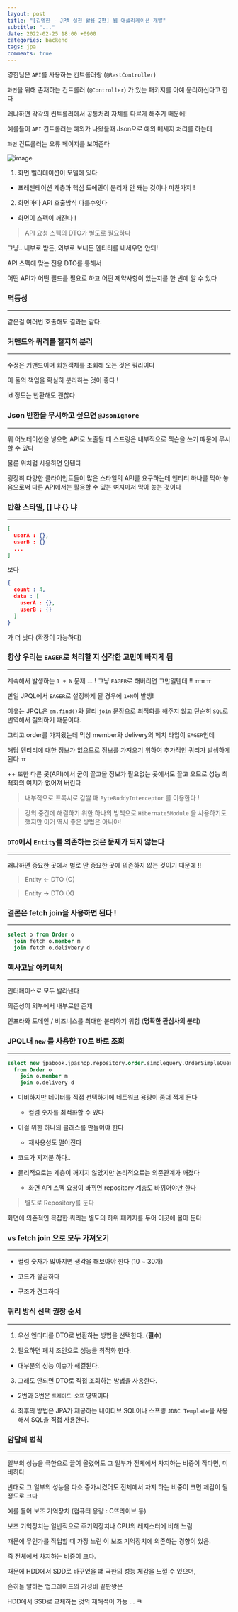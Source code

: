 ```yaml
---
layout: post
title: "[김영한 - JPA 실전 활용 2편] 웹 애플리케이션 개발"
subtitle: "..."
date: 2022-02-25 18:00 +0900
categories: backend
tags: jpa
comments: true
---
```


영한님은 `API`를 사용하는 컨트롤러랑 (`@RestController`)

`화면`을 위해 존재하는 컨트롤러 (`@Controller`) 가 있는 패키지를 아예 분리하신다고 한다

왜냐하면 각각의 컨트롤러에서 공통처리 자체를 다르게 해주기 때문에!

예를들어 `API` 컨트롤러는 예외가 나왔을때 Json으로 예외 메세지 처리를 하는데

`화면` 컨트롤러는 오류 페이지를 보여준다

![image](https://user-images.githubusercontent.com/66164361/155687599-382b5a3a-9bf2-4d68-9da3-6cb5368f1d92.png)

1. 화면 벨리데이션이 모델에 있다

- 프레젠테이션 계층과 핵심 도에민이 분리가 안 돼는 것이나 마찬가지 !

2. 화면마다 API 호출방식 다를수잇다

- 화면이 스펙이 깨진다 !

> API 요청 스펙의 DTO가 별도로 필요하다

그냥.. 내부로 받든, 외부로 보내든 엔티티를 내세우면 안돼!

API 스펙에 맞는 전용 DTO를 통해서

어떤 API가 어떤 필드를 필요로 하고 어떤 제약사항이 있는지를 한 번에 알 수 있다

### 멱등성

---

같은걸 여러번 호출해도 결과는 같다.

### 커맨드와 쿼리를 철저히 분리

---

수정은 커맨드이며 회원객체를 조회해 오는 것은 쿼리이다

이 둘의 책임을 확실히 분리하는 것이 좋다 !

id 정도는 반환해도 괜찮다

### Json 반환을 무시하고 싶으면 `@JsonIgnore`

---

위 어노테이션을 넣으면 API로 노출될 떄 스프링은 내부적으로 잭슨을 쓰기 떄문에 무시할 수 있다

물론 위처럼 사용하면 안됀다

굉장히 다양한 클라이언트들이 많은 스타일의 API를 요구하는데 엔티티 하나를 막아 놓음으로써 다른 API에서는 활용할 수 있는 여지마저 막아 놓는 것이다

### 반환 스타일, [] 냐 {} 냐

---

```json
[
  userA : {},
  userB : {}
  ...
]
```

보다

```json
{
  count : 4,
  data : [
    userA : {},
    userB : {}
  ]
}
```

가 더 낫다 (확장이 가능하다)

### 항상 우리는 `EAGER`로 처리할 지 심각한 고민에 빠지게 됨

---

계속해서 발생하는 `1 + N` 문제 ... ! 그냥 `EAGER`로 해버리면 그만일텐데 !! ㅠㅠㅠ

만일 JPQL에서 `EAGER`로 설정하게 될 경우에 `1+N`이 발생!

이유는 JPQL은 `em.find()`와 달리 `join` 문장으로 최적화를 해주지 않고 단순히 `SQL`로 번역해서 질의하기 때문이다.

그리고 order를 가져왔는데 막상 member와 delivery의 페치 타입이 `EAGER`인데

해당 엔티티에 대한 정보가 없으므로 정보를 가져오기 위하여 추가적인 쿼리가 발생하게 된다 ㅠ

++ 또한 다른 곳(API)에서 굳이 끌고올 정보가 필요없는 곳에서도 끌고 오므로 성능 최적화의 여지가 없어져 버린다

> 내부적으로 프록시로 감쌀 때 `ByteBuddyInterceptor` 를 이용한다 !

> 강의 중간에 해결하기 위한 하나의 방책으로 `Hibernate5Module` 을 사용하기도 했지만 이거 역시 좋은 방법은 아니야!

### `DTO`에서 `Entity`를 의존하는 것은 문제가 되지 않는다

---

왜냐하면 중요한 곳에서 별로 안 중요한 곳에 의존하지 않는 것이기 때문에 !!

> Entity ← DTO (O)

> Entity → DTO (X)

### 결론은 fetch join을 사용하면 된다 !

---

```sql
select o from Order o
  join fetch o.member m
  join fetch o.delivbery d
```

### 헥사고날 아키텍쳐

---

인터페이스로 모두 발라낸다

의존성이 외부에서 내부로만 존재

인프라와 도메인 / 비즈니스를 최대한 분리하기 위함 (**명확한 관심사의 분리**)

### JPQL내 `new` 를 사용한 TO로 바로 조회

---

```sql
select new jpabook.jpashop.repository.order.simplequery.OrderSimpleQueryDto(o.id, m.name, o.orderDate, o.status, d.address)
  from Order o
    join o.member m
    join o.delivery d
```

- 미비하지만 데이터를 직접 선택하기에 네트워크 용량이 좀더 적게 든다

  - 컬럼 숫자를 최적화할 수 있다

- 이걸 위한 하나의 클래스를 만들어야 한다

  - 재사용성도 떨어진다

- 코드가 지저분 하다..

- 물리적으로는 계층이 깨지지 않았지만 논리적으로는 의존관계가 깨졌다
  - 화면 API 스펙 요청이 바뀌면 repository 계층도 바뀌어야만 한다

> 별도로 Repository를 둔다

화면에 의존적인 복잡한 쿼리는 별도의 하위 패키지를 두어 이곳에 몰아 둔다

### vs fetch join 으로 모두 가져오기

---

- 컬럼 숫자가 많아지면 생각을 해보아야 한다 (10 ~ 30개)

- 코드가 깔끔하다

- 구조가 견고하다

### 쿼리 방식 선택 권장 순서

---

1. 우선 엔티티를 DTO로 변환하는 방법을 선택한다. (**필수**)

2. 필요하면 페치 조인으로 성능을 최적화 한다.

- 대부분의 성능 이슈가 해결된다.

3. 그래도 안되면 DTO로 직접 조회하는 방법을 사용한다.

- 2번과 3번은 `트레이드 오프` 영역이다

4. 최후의 방법은 JPA가 제공하는 네이티브 SQL이나 스프링 `JDBC Template`을 사용해서 SQL을 직접 사용한다.

### 암달의 법칙

---

일부의 성능을 극한으로 끌여 올렸어도 그 일부가 전체에서 차지하는 비중이 작다면, 미비하다

반대로 그 일부의 성능을 다소 증가시켰어도 전체에서 차지 하는 비중이 크면 체감이 될 정도로 크다

예를 들어 보조 기억장치 (컴퓨터 용량 : C뜨라이브 등)

보조 기억장치는 일반적으로 주기억장치나 CPU의 레지스터에 비해 느림

때문에 무언가를 작업할 때 가장 느린 이 보조 기억장치에 의존하는 경향이 있음.

즉 전체에서 차지하는 비중이 크다.

때문에 HDD에서 SDD로 바꾸었을 떄 극한의 성능 체감을 느낄 수 있으며,

흔히들 말하는 업그레이드의 가성비 끝판왕은

HDD에서 SSD로 교체하는 것의 재해석이 가능 ... ㅋ

